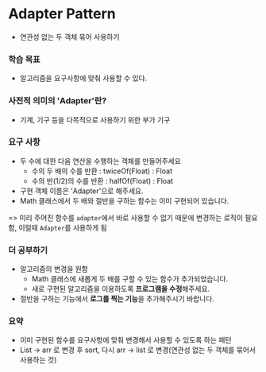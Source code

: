 # Adapter Pattern
- 연관성 없는 두 객체 묶어 사용하기

### 학습 목표
- 알고리즘을 요구사항에 맞춰 사용할 수 있다.

### 사전적 의미의 'Adapter'란?
- 기계, 기구 등을 다목적으로 사용하기 위한 부가 기구

### 요구 사항
- 두 수에 대한 다음 연산을 수행하는 객체를 만들어주세요
    - 수의 두 배의 수를 반환 : twiceOf(Float) : Float
    - 수의 반(1/2)의 수를 반환 : halfOf(Float) : Float
- 구현 객체 이름은 'Adapter'으로 해주세요.
- Math 클래스에서 두 배와 절반을 구하는 함수는 이미 구현되어 있습니다.

=>  미리 주어진 함수를 `adapter`에서 바로 사용할 수 없기 때문에 변경하는 로직이 필요함, 이럴때 `Adapter`를 사용하게 됨

### 더 공부하기
- 알고리즘의 변경을 원함
    - Math 클래스에 새롭게 두 배를 구할 수 있는 함수가 추가되었습니다.
    - 새로 구현된 알고리즘을 이용하도록 **프로그램을 수정**해주세요.
- 절반을 구하는 기능에서 **로그를 찍는 기능**을 추가해주시기 바랍니다.

### 요약
- 이미 구현된 함수를 요구사항에 맞춰 변경해서 사용할 수 있도록 하는 패턴
- List -> arr 로 변경 후 sort, 다시 arr -> list 로 변경(연관성 없는 두 객체를 묶어서 사용하는 것) 